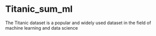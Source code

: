 # Titanic_sum_ml
The Titanic dataset is a popular and widely used dataset in the field of machine learning and data science
